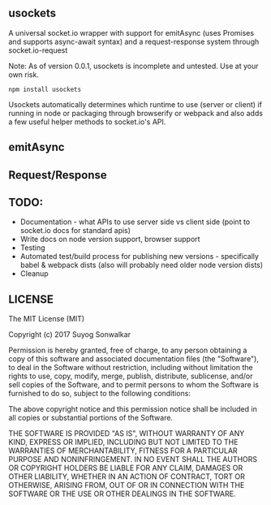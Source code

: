 usockets
---

A universal socket.io wrapper with support for emitAsync (uses Promises and supports async-await syntax) and a request-response system through socket.io-request

Note: As of version 0.0.1, usockets is incomplete and untested. Use at your own risk.

```
npm install usockets
```

Usockets automatically determines which runtime to use (server or client) if running in node or packaging through browserify or webpack and also adds a few useful helper methods to socket.io's API.

emitAsync
---

Request/Response
---

TODO: 
---
- Documentation - what APIs to use server side vs client side (point to socket.io docs for standard apis)
- Write docs on node version support, browser support
- Testing
- Automated test/build process for publishing new versions - specifically babel & webpack dists (also will probably need older node version dists)
- Cleanup

LICENSE
---
The MIT License (MIT)

Copyright (c) 2017 Suyog Sonwalkar

Permission is hereby granted, free of charge, to any person obtaining a copy
of this software and associated documentation files (the "Software"), to deal
in the Software without restriction, including without limitation the rights
to use, copy, modify, merge, publish, distribute, sublicense, and/or sell
copies of the Software, and to permit persons to whom the Software is
furnished to do so, subject to the following conditions:

The above copyright notice and this permission notice shall be included in all
copies or substantial portions of the Software.

THE SOFTWARE IS PROVIDED "AS IS", WITHOUT WARRANTY OF ANY KIND, EXPRESS OR
IMPLIED, INCLUDING BUT NOT LIMITED TO THE WARRANTIES OF MERCHANTABILITY,
FITNESS FOR A PARTICULAR PURPOSE AND NONINFRINGEMENT. IN NO EVENT SHALL THE
AUTHORS OR COPYRIGHT HOLDERS BE LIABLE FOR ANY CLAIM, DAMAGES OR OTHER
LIABILITY, WHETHER IN AN ACTION OF CONTRACT, TORT OR OTHERWISE, ARISING FROM,
OUT OF OR IN CONNECTION WITH THE SOFTWARE OR THE USE OR OTHER DEALINGS IN THE
SOFTWARE.
